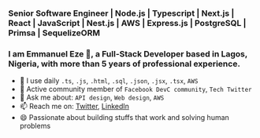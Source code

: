 ### Senior Software Engineer | Node.js | Typescript | Next.js | React | JavaScript | Nest.js | AWS | Express.js | PostgreSQL | Primsa | SequelizeORM

### I am Emmanuel Eze 👋, a Full-Stack Developer based in Lagos, Nigeria, with more than 5 years of professional experience.

- 🌱 I use daily `.ts`, `.js`, `.html`, `.sql`, `.json`, `.jsx`, `.tsx`, `AWS`
- 👯 Active community member of `Facebook DevC community`, `Tech Twitter`
- 💬 Ask me about: `API design`, `Web design`, `AWS`
- 📫 Reach me on: [Twitter](https://twitter.com/emmy_odogwu), [LinkedIn](https://www.linkedin.com/in/emmanuelezechinazom)
- 😄 Passionate about building stuffs that work and solving human problems
